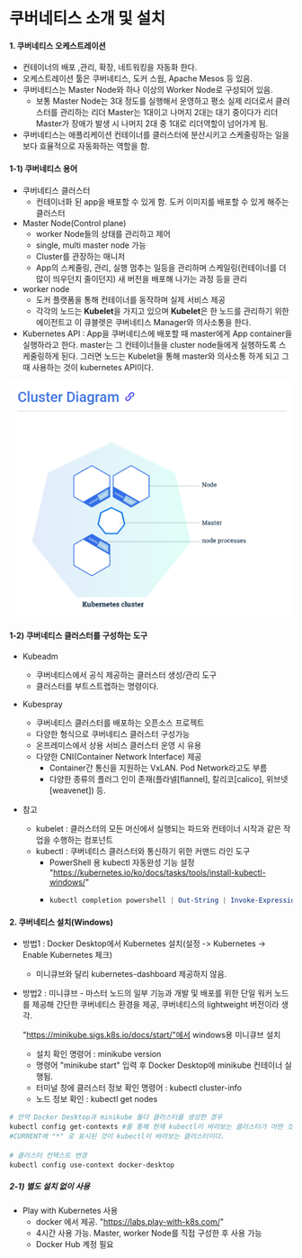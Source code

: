 # 쿠버네티스 소개 및 설치

#### 1. 쿠버네티스 오케스트레이션

- 컨테이너의 배포 ,관리, 확장, 네트워킹을 자동화 한다.
- 오케스트레이션 툴은 쿠버네티스, 도커 스웜, Apache Mesos 등 있음.
- 쿠버네티스는 Master Node와 하나 이상의 Worker Node로 구성되어 있음.
  - 보통 Master Node는 3대 정도를 실행해서 운영하고 평소 실제 리더로서 클러스터를 관리하는 리더 Master는 1대이고 나머지 2대는 대기 중이다가 리더 Master가 장애가 발생 시 나머지 2대 중 1대로 리더역할이 넘어가게 됨.
- 쿠버네티스는 애플리케이션 컨테이너를 클러스터에 분산시키고 스케줄링하는 일을 보다 효율적으로 자동화하는 역할을 함.

#### 1-1) 쿠버네티스 용어

- 쿠버네티스 클러스터
  - 컨테이너화 된 app을 배포할 수 있게 함. 도커 이미지를 배포할 수 있게 해주는 클러스터
- Master Node(Control plane)
  - worker Node들의 상태를 관리하고 제어
  - single, multi master node 가능
  - Cluster를 관장하는 매니저
  - App의 스케줄링, 관리, 실행 멈추는 일등을 관리하며 스케일링(컨테이너를 더 많이 띄우던지 줄이던지) 새 버전을 배포해 나가는 과정 등을 관리
- worker node
  - 도커 플랫폼을 통해 컨테이너를 동작하며 실제 서비스 제공
  - 각각의 노드는 **Kubelet**을 가지고 있으며 **Kubelet**은 한 노드를 관리하기 위한 에이전트고 이 큐블렛은 쿠버네티스 Manager와 의사소통을 한다.
- Kubernetes API : App을 쿠버네티스에 배포할 때 master에게 App container을 실행하라고 한다. master는 그 컨테이너들을 cluster node들에게 실행하도록 스케줄링하게 된다. 그러면 노드는 Kubelet을 통해 master와 의사소통 하게 되고 그때 사용하는 것이 kubernetes API이다.

![](images/clusterDiagram.PNG)

#### 1-2) 쿠버네티스 클러스터를 구성하는 도구

- Kubeadm

  - 쿠버네티스에서 공식 제공하는 클러스터 생성/관리 도구
  - 클러스터를 부트스트랩하는 명령이다.
- Kubespray

  - 쿠버네티스 클러스터를 배포하는 오픈소스 프로젝트
  - 다양한 형식으로 쿠버네티스 클러스터 구성가능
  - 온프레미스에서 상용 서비스 클러스터 운영 시 유용
  - 다양한 CNI(Container Network Interface) 제공
    - Container간 통신을 지원하는 VxLAN. Pod Network라고도 부름
    - 다양한 종류의 플러그 인이 존재(플라넬[flannel], 칼리코[calico], 위브넷[weavenet]) 등.
- 참고

  - kubelet : 클러스터의 모든 머신에서 실행되는 파드와 컨테이너 시작과 같은 작업을 수행하는 컴포넌트
  - kubectl : 쿠버네티스 클러스터와 통신하기 위한 커맨드 라인 도구
    - PowerShell 용 kubectl 자동완성 기능 설정 "https://kubernetes.io/ko/docs/tasks/tools/install-kubectl-windows/"
    - ```powershell
      kubectl completion powershell | Out-String | Invoke-Expression
      ```

#### 2. 쿠버네티스 설치(Windows)

- 방법1 : Docker Desktop에서 Kubernetes 설치(설정 -> Kubernetes -> Enable Kubernetes 체크)

  - 미니큐브와 달리 kubernetes-dashboard 제공하지 않음.
- 방법2 : 미니큐브 - 마스터 노드의 일부 기능과 개발 및 배포를 위한 단일 워커 노드를 제공해 간단한 쿠버네티스 환경을 제공, 쿠버네티스의 lightweight 버전이라 생각.

  "https://minikube.sigs.k8s.io/docs/start/"에서 windows용 미니큐브 설치

  - 설치 확인 명령어 : minikube version
  - 명령어 "minikube start" 입력 후 Docker Desktop에 minikube 컨테이너 실행됨.
  - 터미널 창에 클러스터 정보 확인 명령어 : kubectl cluster-info
  - 노드 정보 확인 : kubectl get nodes

```powershell
# 만약 Docker Desktop과 minikube 둘다 클러스터를 생성한 경우
kubectl config get-contexts #를 통해 현재 kubectl이 바라보는 클러스터가 어떤 것인지 확인한다. 
#CURRENT에 "*" 로 표시된 것이 kubectl이 바라보는 클러스터이다.

# 클러스터 컨텍스트 변경
kubectl config use-context docker-desktop  
```

##### 2-1) 별도 설치 없이 사용

- Play with Kubernetes 사용
  - docker 에서 제공. "https://labs.play-with-k8s.com/"
  - 4시간 사용 가능. Master, worker Node를 직접 구성한 후 사용 가능
  - Docker Hub 계정 필요
